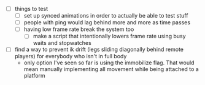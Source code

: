 
- [ ] things to test
  - [ ] set up synced animations in order to actually be able to test stuff
  - [ ] people with ping would lag behind more and more as time passes
  - [ ] having low frame rate break the system too
    - [ ] make a script that intentionally lowers frame rate using busy waits and stopwatches
- [ ] find a way to prevent ik drift (legs sliding diagonally behind remote players) for everybody who isn't in full body
  - only option I've seen so far is using the immobilize flag. That would mean manually implementing all movement while being attached to a platform
